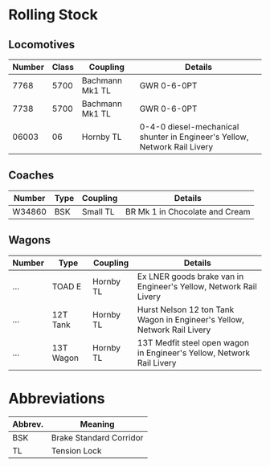 # Rolling Stock

## Locomotives

Number | Class | Coupling        | Details
-------|-------|-----------------|---------
7768   | 5700  | Bachmann Mk1 TL | GWR 0-6-0PT
7738   | 5700  | Bachmann Mk1 TL | GWR 0-6-0PT
06003  | 06    | Hornby TL       | 0-4-0 diesel-mechanical shunter in Engineer's Yellow, Network Rail Livery

## Coaches

Number | Type   | Coupling  | Details
-------|--------|-----------|--------
W34860 | BSK    | Small TL  | BR Mk 1 in Chocolate and Cream

## Wagons

Number | Type      | Coupling  | Details
-------|-----------|-----------|--------
…      | TOAD E    | Hornby TL | Ex LNER goods brake van in Engineer's Yellow, Network Rail Livery
…      | 12T Tank  | Hornby TL | Hurst Nelson 12 ton Tank Wagon in Engineer's Yellow, Network Rail Livery
…      | 13T Wagon | Hornby TL | 13T Medfit steel open wagon in Engineer's Yellow, Network Rail Livery

# Abbreviations

Abbrev. | Meaning
--------|--------
BSK     | Brake Standard Corridor
TL      | Tension Lock
